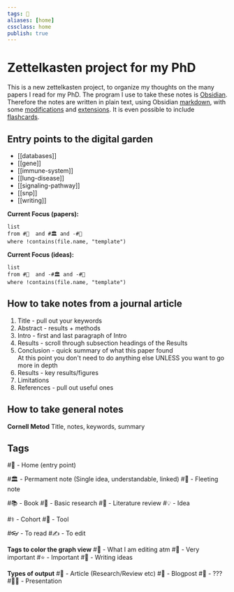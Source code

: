 ```yaml
---
tags: 🏡
aliases: [home]
cssclass: home
publish: true
---
```

# Zettelkasten project for my PhD
This is a new zettelkasten project, to organize my thoughts on the many papers I read for my PhD. The program I use to take these notes is [Obsidian](https://www.obsidian.md). Therefore the notes are written in plain text, using Obsidian [markdown](https://help.obsidian.md/How+to/Format+your+notes), with some [modifications](https://help.obsidian.md/How+to/Use+callouts) and [extensions](https://obsidian.md/plugins). It is even possible to include [flashcards](https://github.com/NeuraCache/markdown-flashcards-spaced-repetition).

## Entry points to the digital garden
 - [[databases]]
 - [[gene]]
 - [[immune-system]]
 - [[lung-disease]]
 - [[signaling-pathway]]
 - [[snp]]
 - [[writing]]

**Current Focus (papers):**
```dataview
list
from #🔖  and #🏛 and -#🏡 
where !contains(file.name, "template")
```

**Current Focus (ideas):**
```dataview
list
from #🔖  and -#🏛 and -#🏡 
where !contains(file.name, "template")
```

## How to take notes from a journal article
1. Title - pull out your keywords
2. Abstract - results + methods
3. Intro - first and last paragraph of Intro
4. Results - scroll through subsection headings of the Results
5. Conclusion - quick summary of what this paper found <br />At this point you don't need to do anything else UNLESS you want to go more in depth
6. Results - key results/figures
7. Limitations
8. References - pull out useful ones

## How to take general notes
**Cornell Metod**
Title, notes, keywords, summary

## Tags
#🏡 - Home (entry point)

#🏛 - Permament note (Single idea, understandable, linked)
#💨 - Fleeting note

#📚 - Book
#🔬 - Basic research
#🚀 - Literature review
#💡 - Idea

#⚕️ - Cohort
#📱 - Tool

#👓 - To read
#✍️ - To edit

**Tags to color the  graph view**
#🔖 - What I am editing atm
#🌟 - Very important
#⭐️ - Important
#📒 - Writing ideas

**Types of output**
#📕 - Article (Research/Review etc)
#📗 - Blogpost
#📘 - ???
#🧑‍🏫 - Presentation
